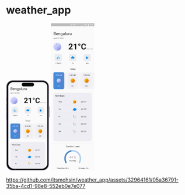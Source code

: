 # weather_app

<img src="iPhone 14 Pro Max.png" width=23.6% height=27.8%>
<img src="WeatherApp.png" width=23.6% height=27.8%>

https://github.com/itsmohsin/weather_app/assets/32964161/05a36791-35ba-4cd1-98e8-552eb0e7e077



